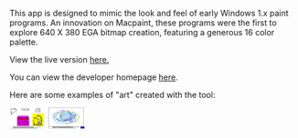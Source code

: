 This app is designed to mimic the look and feel of early Windows 1.x paint programs. An innovation on Macpaint, these programs were the first to explore 640 X 380 EGA bitmap creation, featuring a generous 16 color palette.

View the live version <a href="https://princeofshapeir.github.io/scheisspaint">here.</a>

You can view the developer homepage <a href="https://princeofshapeir.github.io/react-portfolio/">here</a>.

Here are some examples of "art" created with the tool:

<a href="./public/funny.png"><img src="./public/funny.png" height="38" width="64" placeholder=""></a>
<a href="./public/example.png"><img src="./public/example.png" height="38" width="64" placeholder=""></a>
